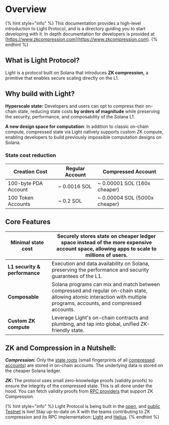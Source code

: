 # Overview

{% hint style="info" %}
This documentation provides a high-level introduction to Light Protocol, and is a directory guiding you to start developing with it. In depth documentation for developers is provided at [https://www.zkcompression.com](https://www.zkcompression.com).
{% endhint %}

## What is Light Protocol? <a href="#what-is-light" id="what-is-light"></a>

Light is a protocol built on Solana that introduces **ZK compression,** a primitive that enables secure scaling directly on the L1.&#x20;

## **Why build with Light?**

**Hyperscale state:** Developers and users can opt to compress their on-chain state, reducing state costs **by orders of magnitude** while preserving the security, performance, and composability of the Solana L1.

**A new design space for computation**: In addition to classic on-chain compute, compressed state via Light natively supports custom ZK compute, enabling developers to build previously impossible computation designs on Solana.



### State cost reduction <a href="#state-cost-reduction" id="state-cost-reduction"></a>

| Creation Cost        | Regular Account | Compressed Account             |
| -------------------- | --------------- | ------------------------------ |
| 100-byte PDA Account | \~ 0.0016 SOL   | \~ 0.00001 SOL (160x cheaper)  |
| 100 Token Accounts   | \~ 0.2 SOL      | \~ 0.00004 SOL (5000x cheaper) |

## Core Features <a href="#core-features" id="core-features"></a>

| **Minimal state cost**        | Securely stores state on cheaper ledger space instead of the more expensive account space, allowing apps to scale to millions of users.                                 |
| ----------------------------- | ----------------------------------------------------------------------------------------------------------------------------------------------------------------------- |
| **L1 security & performance** | Execution and data availability on Solana, preserving the performance and security guarantees of the L1.                                                                |
| **Composable**                | Solana programs can mix and match between compressed and regular on-chain state, allowing atomic interaction with multiple programs, accounts, and compressed accounts. |
| **Custom ZK compute**         | Leverage Light's on-chain contracts and plumbing, and tap into global, unified ZK-friendly state.                                                                       |

## ZK and Compression in a Nutshell: <a href="#zk-and-compression-in-a-nutshell" id="zk-and-compression-in-a-nutshell"></a>

_**Compression**_**:** Only the [state roots](learn/core-concepts/state-trees.md) (small fingerprints of all [compressed accounts](learn/core-concepts/compressed-account-model.md)) are stored in on-chain accounts. The underlying data is stored on the cheaper Solana ledger.

_**ZK**_**:** The protocol uses small zero-knowledge proofs (validity proofs) to ensure the integrity of the compressed state. This is all done under the hood. You can fetch validity proofs from [RPC providers](https://www.zkcompression.com/introduction/intro-to-development#rpc-connection) that support ZK Compression.

{% hint style="info" %}
Light Protocol is being built in the [open](https://github.com/Lightprotocol/light-protocol), and [public Testnet](https://www.zkcompression.com/developers/devnet-addresses) is live! Stay up-to-date on X with the teams contributing to ZK compression and its RPC implementation: [Light](https://twitter.com/LightProtocol) and [Helius](https://twitter.com/heliuslabs).
{% endhint %}
